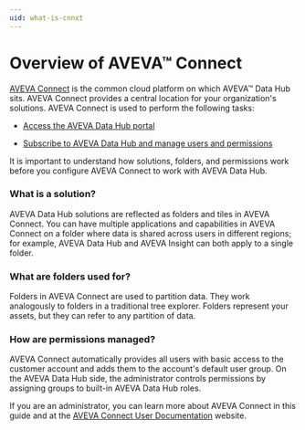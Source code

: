 ```yaml
---
uid: what-is-cnnxt
---
```


# Overview of AVEVA™ Connect

[AVEVA Connect](https://connect.aveva.com/) is the common cloud platform on which AVEVA™ Data Hub sits. AVEVA Connect provides a central location for your organization's solutions. AVEVA Connect is used to perform the following tasks:

* [Access the AVEVA Data Hub portal](xref:sign-in-cnnxt)

* [Subscribe to AVEVA Data Hub and manage users and permissions](xref:subscribe-adh)

It is important to understand how solutions, folders, and permissions work before you configure AVEVA Connect to work with AVEVA Data Hub.

### What is a solution?

AVEVA Data Hub solutions are reflected as folders and tiles in AVEVA Connect. You can have multiple applications and capabilities in AVEVA Connect on a folder where data is shared across users in different regions; for example, AVEVA Data Hub and AVEVA Insight can both apply to a single folder.

### What are folders used for?

Folders in AVEVA Connect are used to partition data. They work analogously to folders in a traditional tree explorer. Folders represent your assets, but they can refer to any partition of data.

### How are permissions managed?

AVEVA Connect automatically provides all users with basic access to the customer account and adds them to the account's default user group. On the AVEVA Data Hub side, the administrator controls permissions by assigning groups to built-in AVEVA Data Hub roles.

If you are an administrator, you can learn more about AVEVA Connect in this guide and at the [AVEVA Connect User Documentation](https://help.connect.aveva.com/) website.
 